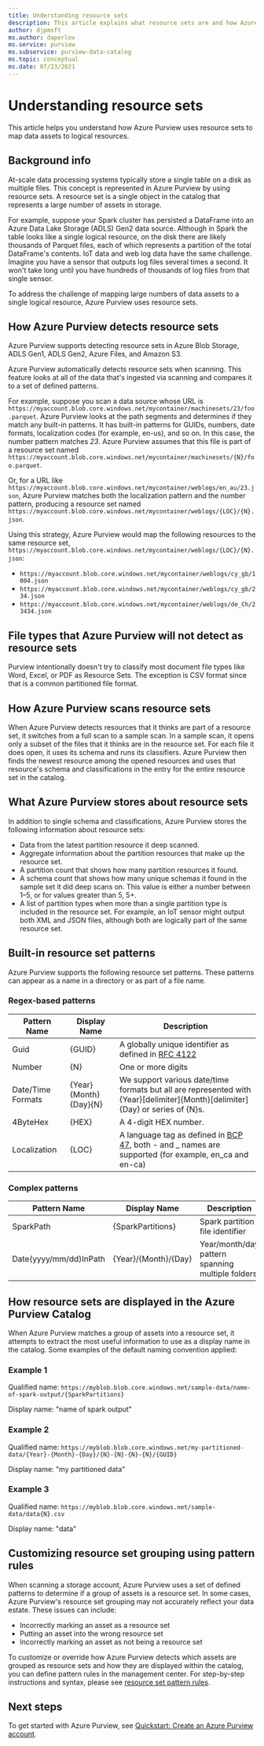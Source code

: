 ```yaml
---
title: Understanding resource sets
description: This article explains what resource sets are and how Azure Purview creates them.
author: djpmsft
ms.author: daperlov
ms.service: purview
ms.subservice: purview-data-catalog
ms.topic: conceptual
ms.date: 07/23/2021
---
```


# Understanding resource sets

This article helps you understand how Azure Purview uses resource sets to map data assets to logical resources.
## Background info

At-scale data processing systems typically store a single table on a disk as multiple files. This concept is represented in Azure Purview by using resource sets. A resource set is a single object in the catalog that represents a large number of assets in storage.

For example, suppose your Spark cluster has persisted a DataFrame into an Azure Data Lake Storage (ADLS) Gen2 data source. Although in Spark the table looks like a single logical resource, on the disk there are likely thousands of Parquet files, each of which represents a partition of the total DataFrame's contents. IoT data and web log data have the same challenge. Imagine you have a sensor that outputs log files several times a second. It won't take long until you have hundreds of thousands of log files from that single sensor.

To address the challenge of mapping large numbers of data assets to a single logical resource, Azure Purview uses resource sets.

## How Azure Purview detects resource sets

Azure Purview supports detecting resource sets in Azure Blob Storage, ADLS Gen1, ADLS Gen2, Azure Files, and Amazon S3.

Azure Purview automatically detects resource sets when scanning. This feature looks at all of the data that's ingested via scanning and compares it to a set of defined patterns.

For example, suppose you scan a data source whose URL is `https://myaccount.blob.core.windows.net/mycontainer/machinesets/23/foo.parquet`. Azure Purview looks at the path segments and determines if they match any built-in patterns. It has built-in patterns for GUIDs, numbers, date formats, localization codes (for example, en-us), and so on. In this case, the number pattern matches *23*. Azure Purview assumes that this file is part of a resource set named `https://myaccount.blob.core.windows.net/mycontainer/machinesets/{N}/foo.parquet`.

Or, for a URL like `https://myaccount.blob.core.windows.net/mycontainer/weblogs/en_au/23.json`, Azure Purview matches both the localization pattern and the number pattern, producing a resource set named `https://myaccount.blob.core.windows.net/mycontainer/weblogs/{LOC}/{N}.json`.

Using this strategy, Azure Purview would map the following resources to the same resource set, `https://myaccount.blob.core.windows.net/mycontainer/weblogs/{LOC}/{N}.json`:

- `https://myaccount.blob.core.windows.net/mycontainer/weblogs/cy_gb/1004.json`
- `https://myaccount.blob.core.windows.net/mycontainer/weblogs/cy_gb/234.json`
- `https://myaccount.blob.core.windows.net/mycontainer/weblogs/de_Ch/23434.json`

## File types that Azure Purview will not detect as resource sets

Purview intentionally doesn't try to classify most document file types like Word, Excel, or PDF as Resource Sets. The exception is CSV format since that is a common partitioned file format.

## How Azure Purview scans resource sets

When Azure Purview detects resources that it thinks are part of a resource set, it switches from a full scan to a sample scan. In a sample scan, it opens only a subset of the files that it thinks are in the resource set. For each file it does open, it uses its schema and runs its classifiers. Azure Purview then finds the newest resource among the opened resources and uses that resource's schema and classifications in the entry for the entire resource set in the catalog.

## What Azure Purview stores about resource sets

In addition to single schema and classifications, Azure Purview stores the following information about resource sets:

- Data from the latest partition resource it deep scanned.
- Aggregate information about the partition resources that make up the resource set.
- A partition count that shows how many partition resources it found.
- A schema count that shows how many unique schemas it found in the sample set it did deep scans on. This value is either a number between 1–5, or for values greater than 5, 5+.
- A list of partition types when more than a single partition type is included in the resource set. For example, an IoT sensor might output both XML and JSON files, although both are logically part of the same resource set.

## Built-in resource set patterns

Azure Purview supports the following resource set patterns. These patterns can appear as a name in a directory or as part of a file name.
### Regex-based patterns

| Pattern Name | Display Name | Description |
|--------------|--------------|-------------|
| Guid         | {GUID}       | A globally unique identifier as defined in [RFC 4122](https://tools.ietf.org/html/rfc4122) |
| Number       | {N}          | One or more digits |
| Date/Time Formats | {Year}{Month}{Day}{N}     | We support various date/time formats but all are represented with {Year}[delimiter]{Month}[delimiter]{Day} or series of {N}s. |
| 4ByteHex     | {HEX}        | A 4-digit HEX number. |
| Localization | {LOC}        | A language tag as defined in [BCP 47](https://tools.ietf.org/html/bcp47), both - and _ names are supported (for example, en_ca and en-ca) |

### Complex patterns

| Pattern Name | Display Name | Description |
|--------------|--------------|-------------|
| SparkPath    | {SparkPartitions} | Spark partition file identifier |
| Date(yyyy/mm/dd)InPath  | {Year}/{Month}/{Day} | Year/month/day pattern spanning multiple folders |


## How resource sets are displayed in the Azure Purview Catalog

When Azure Purview matches a group of assets into a resource set, it attempts to extract the most useful information to use as a display name in the catalog. Some examples of the default naming convention applied: 

### Example 1

Qualified name: `https://myblob.blob.core.windows.net/sample-data/name-of-spark-output/{SparkPartitions}`

Display name: "name of spark output"

### Example 2

Qualified name: `https://myblob.blob.core.windows.net/my-partitioned-data/{Year}-{Month}-{Day}/{N}-{N}-{N}-{N}/{GUID}`

Display name: "my partitioned data"

### Example 3

Qualified name: `https://myblob.blob.core.windows.net/sample-data/data{N}.csv`

Display name: "data"

## Customizing resource set grouping using pattern rules

When scanning a storage account, Azure Purview uses a set of defined patterns to determine if a group of assets is a resource set. In some cases, Azure Purview's resource set grouping may not accurately reflect your data estate. These issues can include:

- Incorrectly marking an asset as a resource set
- Putting an asset into the wrong resource set
- Incorrectly marking an asset as not being a resource set

To customize or override how Azure Purview detects which assets are grouped as resource sets and how they are displayed within the catalog, you can define pattern rules in the management center. For step-by-step instructions and syntax, please see [resource set pattern rules](how-to-resource-set-pattern-rules.md).
## Next steps

To get started with Azure Purview, see [Quickstart: Create an Azure Purview account](create-catalog-portal.md).
